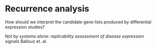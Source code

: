 # Recurrence analysis

How should we interpret the candidate gene lists produced by differential expression studies? 

_Not by systems alone: replicability assessment of disease expression signals_
Ballouz et. al. 



